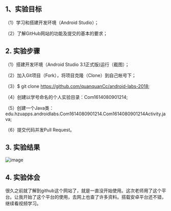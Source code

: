 ## 1、实验目标

（1）学习和搭建开发环境（Android Studio）；

（2）了解GitHub网站的功能及提交的基本的要求；

## 2. 实验步骤

（1）搭建开发环境（Android Studio 3.1正式版)运行（截图）；

（2）加入Git项目（Fork），将项目克隆（Clone）到自己帐号下；

（3）$ git clone https://github.com/quanquanCc/android-labs-2018;

（4）创建以学号命名的个人实验目录：Com1614080901214;

（5）创建一个Java类：edu.hzuapps.androidlabs.Com1614080901214.Com1614080901214Activity.java;

（6）提交代码并发Pull Request。

## 3. 实验结果

![image](https://github.com/quanquanCc/android-labs-2018/blob/master/Com1614080901214/Com1614080901214.jpg)


## 4. 实验体会

 很久之前就了解到github这个网站了，就是一直没开始使用。这次老师用了这个平台。让我开始了这个平台的使用，去网上也查了许多资料。搭载安卓平台还不错，继续看视频学习。
